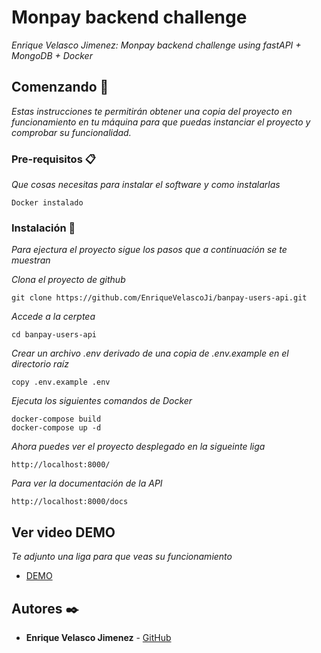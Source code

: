 # Monpay backend challenge

_Enrique Velasco Jimenez: Monpay backend challenge using fastAPI + MongoDB + Docker_

## Comenzando 🚀

_Estas instrucciones te permitirán obtener una copia del proyecto en funcionamiento en tu máquina para que puedas instanciar el proyecto y comprobar su funcionalidad._


### Pre-requisitos 📋

_Que cosas necesitas para instalar el software y como instalarlas_

```
Docker instalado
```

### Instalación 🔧

_Para ejectura el proyecto sigue los pasos que a continuación se te muestran_

_Clona el proyecto de github_

```
git clone https://github.com/EnriqueVelascoJi/banpay-users-api.git
```

_Accede a la cerptea_

```
cd banpay-users-api
```

_Crear un archivo .env derivado de una copia de .env.example en el directorio raíz_

```
copy .env.example .env
```

_Ejecuta los siguientes comandos de Docker_

```
docker-compose build
docker-compose up -d
```


_Ahora puedes ver el proyecto desplegado en la sigueinte liga_

```
http://localhost:8000/
```

_Para ver la documentación de la API_

```
http://localhost:8000/docs
```

## Ver video DEMO 

_Te adjunto una liga para que veas su funcionamiento_

* [DEMO](http://www.dropwizard.io/1.0.2/docs/)



## Autores ✒️

* **Enrique Velasco Jimenez** - [GitHub](https://github.com/EnriqueVelascoJi)